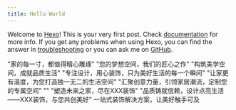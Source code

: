 ```yaml
---
title: Hello World
---
```

Welcome to [Hexo](https://hexo.io/)! This is your very first post. Check [documentation](https://hexo.io/docs/) for more info. If you get any problems when using Hexo, you can find the answer in [troubleshooting](https://hexo.io/docs/troubleshooting.html) or you can ask me on [GitHub](https://github.com/hexojs/hexo/issues).


  "家的每一寸，都值得精心雕琢"
        "您的梦想空间，我们的匠心之作"
        "构筑美学空间，成就品质生活"
        "专注设计，用心装饰，只为美好生活的每一个瞬间"
        "让家更有温度，为您打造独一无二的生活空间"
        "汇聚创意力量，引领家居潮流，定制您的专属空间"
        ""
        "塑造未来之家，尽在XXX装饰"
        "品质铸就信赖，设计点亮生活——XXX装饰，与您共创美好"
        一站式装饰解决方案，让美好触手可及
